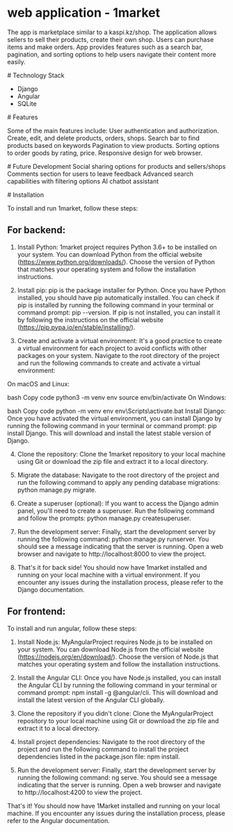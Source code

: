 ﻿# web application - 1market 

The app is marketplace similar to a kaspi.kz/shop. The application allows sellers to sell their products, create their own shop. Users can purchase items and make orders. App provides features such as a search bar, pagination, and sorting options to help users navigate their content more easily. 

﻿# Technology Stack

- Django
- Angular
- SQLite

﻿# Features

Some of the main features include:
User authentication and authorization.
Create, edit, and delete products, orders, shops.
Search bar to find products based on keywords
Pagination to view products.
Sorting options to order goods by rating, price.
Responsive design for web browser.


﻿# Future Development
Social sharing options for products and sellers/shops
Comments section for users to leave feedback
Advanced search capabilities with filtering options
AI chatbot assistant



﻿# Installation
 
 To install and run 1market, follow these steps:

## For backend:

1) Install Python: 1market project requires Python 3.6+ to be installed on your system. You can download Python from the official website (https://www.python.org/downloads/). Choose the version of Python that matches your operating system and follow the installation instructions.

2) Install pip: pip is the package installer for Python. Once you have Python installed, you should have pip automatically installed. You can check if pip is installed by running the following command in your terminal or command prompt: pip --version. If pip is not installed, you can install it by following the instructions on the official website (https://pip.pypa.io/en/stable/installing/).

3) Create and activate a virtual environment: It's a good practice to create a virtual environment for each project to avoid conflicts with other packages on your system. Navigate to the root directory of the project and run the following commands to create and activate a virtual environment:

On macOS and Linux:

bash
Copy code
python3 -m venv env
source env/bin/activate
On Windows:

bash
Copy code
python -m venv env
env\Scripts\activate.bat
Install Django: Once you have activated the virtual environment, you can install Django by running the following command in your terminal or command prompt: pip install Django. This will download and install the latest stable version of Django.

4) Clone the repository: Clone the 1market repository to your local machine using Git or download the zip file and extract it to a local directory.

5) Migrate the database: Navigate to the root directory of the project and run the following command to apply any pending database migrations: python manage.py migrate.

6) Create a superuser (optional): If you want to access the Django admin panel, you'll need to create a superuser. Run the following command and follow the prompts: python manage.py createsuperuser.

7) Run the development server: Finally, start the development server by running the following command: python manage.py runserver. You should see a message indicating that the server is running. Open a web browser and navigate to http://localhost:8000 to view the project.

8) That's it for back side! You should now have 1market installed and running on your local machine with a virtual environment. If you encounter any issues during the installation process, please refer to the Django documentation.



## For frontend:

To install and run angular, follow these steps:

1) Install Node.js: MyAngularProject requires Node.js to be installed on your system. You can download Node.js from the official website (https://nodejs.org/en/download/). Choose the version of Node.js that matches your operating system and follow the installation instructions.

2) Install the Angular CLI: Once you have Node.js installed, you can install the Angular CLI by running the following command in your terminal or command prompt: npm install -g @angular/cli. This will download and install the latest version of the Angular CLI globally.

3) Clone the repository if you didn't clone: Clone the MyAngularProject repository to your local machine using Git or download the zip file and extract it to a local directory.

4) Install project dependencies: Navigate to the root directory of the project and run the following command to install the project dependencies listed in the package.json file: npm install.

5) Run the development server: Finally, start the development server by running the following command: ng serve. You should see a message indicating that the server is running. Open a web browser and navigate to http://localhost:4200 to view the project.

That's it! You should now have 1Market installed and running on your local machine. If you encounter any issues during the installation process, please refer to the Angular documentation.





